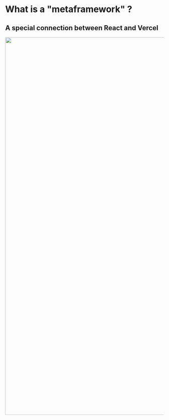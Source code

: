 <style>
.react-vercel-12 {
  width: 1200px;
  height: auto;
}
  </style>

# What is a "metaframework" ?

## A special connection between React and Vercel

<img src="./assets/images/01-intro/react-vercel-search.png" class="react-vercel-12"  />
